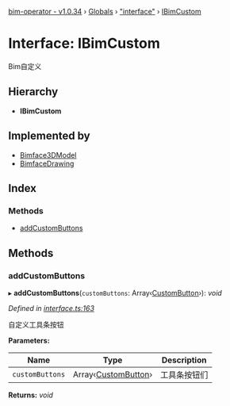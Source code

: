 [bim-operator - v1.0.34](../README.md) › [Globals](../globals.md) › ["interface"](../modules/_interface_.md) › [IBimCustom](_interface_.ibimcustom.md)

# Interface: IBimCustom

Bim自定义

## Hierarchy

* **IBimCustom**

## Implemented by

* [Bimface3DModel](../classes/_providers_bimface_bimface_model_.bimface3dmodel.md)
* [BimfaceDrawing](../classes/_providers_bimface_bimface_drawing_.bimfacedrawing.md)

## Index

### Methods

* [addCustomButtons](_interface_.ibimcustom.md#addcustombuttons)

## Methods

###  addCustomButtons

▸ **addCustomButtons**(`customButtons`: Array‹[CustomButton](_model_custom_button_.custombutton.md)›): *void*

*Defined in [interface.ts:163](https://github.com/youkaisteve/bim-operator/blob/b5c6c98/src/interface.ts#L163)*

自定义工具条按钮

**Parameters:**

Name | Type | Description |
------ | ------ | ------ |
`customButtons` | Array‹[CustomButton](_model_custom_button_.custombutton.md)› | 工具条按钮们  |

**Returns:** *void*
